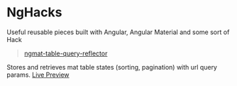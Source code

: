 # NgHacks

Useful reusable pieces built with Angular, Angular Material and some sort of Hack


> [ngmat-table-query-reflector](https://github.com/abdunnahid/nghacks/tree/master/projects/ngmat-table-query-reflector)

Stores and retrieves mat table states (sorting, pagination) with url query params. [Live Preview](https://ng-hack.web.app/mat-table-query-reflector)
